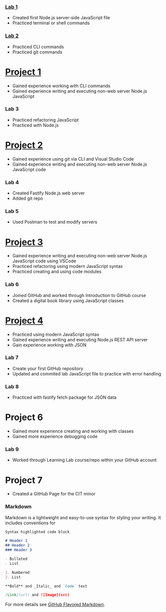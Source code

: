 ### [Lab 1](https://ddebacker-school.github.io/cit281-lab1/)
- Created first Node.js server-side JavaScript file
- Practiced terminal or shell commands

### [Lab 2](https://ddebacker-school.github.io/cit281-lab2/)
- Practiced CLI commands
- Practiced git commands

# [Project 1](https://ddebacker-school.github.io/cit281-p1/) 
- Gained experience working with CLI commands
- Gained experience writing and executing non-web server Node.js JavaScript

### Lab 3
- Practiced refactoring JavaScript
- Practiced with Node.js

# [Project 2](https://ddebacker-school.github.io/cit281-p2/)
- Gained experience using git via CLI and Visual Studio Code
- Gained experience writing and executing non-web server Node.js JavaScript code

### Lab 4
- Created Fastify Node.js web server
- Added git repo

### Lab 5
- Used Postman to test and modify servers

# [Project 3](https://ddebacker-school.github.io/cit281-p3/)
- Gained experience writing and executing non-web server Node.js JavaScript code using VSCode
- Practiced refactoring using modern JavaScript syntax
- Practiced creating and using code modules

### Lab 6
- Joined GitHub and worked through Introduction to GitHub course
- Created a digital book library using JavaScript classes

# [Project 4](https://ddebacker-school.github.io/cit281-p4/)
- Practiced using modern JavaScript syntax
- Gained experience writing and executing Node.js REST API server
- Gain experience working with JSON

### Lab 7
- Create your first GitHub repository
- Updated and commited lab JavaScript file to practice with error handling

### Lab 8
- Practiced with fastify fetch package for JSON data

# Project 6
- Gained more experience creating and working with classes
- Gained more experience debugging code

### Lab 9
-  Worked through Learning Lab course/repo within your GitHub account

# Project 7
- Created a GitHub Page for the CIT minor

### Markdown

Markdown is a lightweight and easy-to-use syntax for styling your writing. It includes conventions for

```markdown
Syntax highlighted code block

# Header 1
## Header 2
### Header 3

- Bulleted
- List

1. Numbered
2. List

**Bold** and _Italic_ and `Code` text

[Link](url) and ![Image](src)
```

For more details see [GitHub Flavored Markdown](https://guides.github.com/features/mastering-markdown/).
